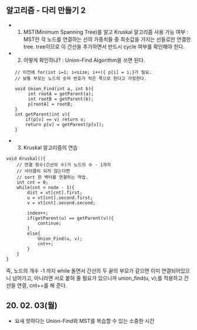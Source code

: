 ## 알고리즘 - 다리 만들기 2
 - 1. MST(Minimum Spanning Tree)를 알고 Kruskal 알고리즘 사용 가능 여부
    : MST란 각 노드를 연결하는 선의 가중치들 중 최솟값을 가지는 선들로만 연결한 tree. tree이므로 이 간선을 추가하면서 반드시 cycle 여부를 확인해야 한다.

 - 2. 어떻게 확인하냐?
   :  Union-Find Algorithm을 쓰면 된다.
   ```
   // 이전에 for(int i=1; i<size; i++){ p[i] = i;}가 필요.
   // 보통 부모는 노드의 숫자 번호가 작은 쪽으로 한다고 가정한다.
   
   void Union_Find(int a, int b){
        int rootA = getParent(a);
        int rootB = getParent(b);
        p[rootA] = rootB;
   }
   int getParent(int v){
       if(p[v] == v) return v;
       return p[v] = getParent(p[v]);
   }
   ```
 - 3. Kruskal 알고리즘의 연습
  ```
  void Kruskal(){
      // 연결 횟수(간선의 수)가 노드의 수 - 1까지
      // 사이클이 되지 않는다면
      // sort 한 벡터를 연결하는 작업.
      int cnt = 0;
      while(cnt < node - 1){
          dist = vt[cnt].first;
          u = vt[cnt].second.first;
          v = vt[cnt].second.second;

          index++;
          if(getParent(u) == getParent(v)){
              continue;
          }
          else{
              Union_Find(u, v);
              cnt++;
          }
      }
  }
  ```
  즉, 노드의 개수 -1 까지 while 돌면서
  간선의 두 끝의 부모가 같으면 이미 연결되어있으니 넘어가고,
  아니라면 서로 붙혀 줄 필요가 있으니까 union_find(u, v);를 적용하고 간선을 연결, cnt++를 해 준다.

## 20. 02. 03(월)
 - 요새 핫하다는 Union-Find와 MST를 복습할 수 있는 소중한 시간
  